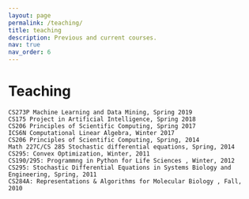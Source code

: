 ```yaml
---
layout: page
permalink: /teaching/
title: teaching
description: Previous and current courses.
nav: true
nav_order: 6
---
```


# Teaching
    CS273P Machine Learning and Data Mining, Spring 2019
    CS175 Project in Artificial Intelligence, Spring 2018
    CS206 Principles of Scientific Computing, Spring 2017
    ICS6N Computational Linear Algebra, Winter 2017
    CS206 Principles of Scientific Computing, Spring, 2014
    Math 227C/CS 285 Stochastic differential equations, Spring, 2014
    CS295: Convex Optimization, Winter, 2011
    CS190/295: Programmng in Python for Life Sciences , Winter, 2012
    CS295: Stochastic Differential Equations in Systems Biology and Engineering, Spring, 2011
    CS284A: Representations & Algorithms for Molecular Biology , Fall, 2010
